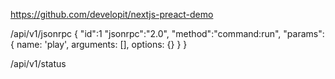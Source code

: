https://github.com/developit/nextjs-preact-demo


/api/v1/jsonrpc
{
  "id":1
  "jsonrpc":"2.0",
  "method":"command:run",
  "params":{
    name: 'play',
    arguments: [],
    options: {}
  }
}

/api/v1/status
